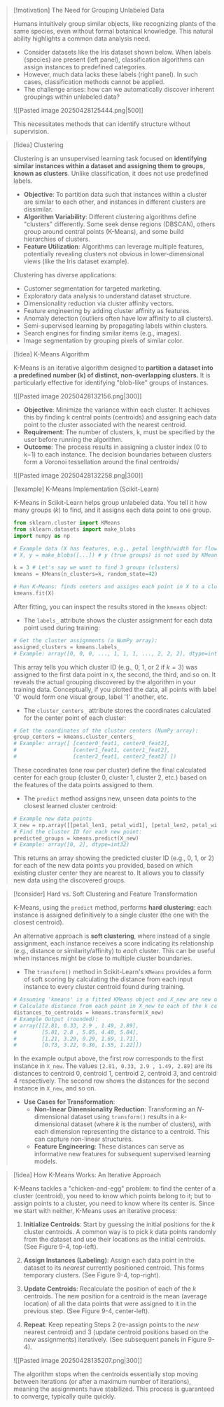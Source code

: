 > [!motivation] The Need for Grouping Unlabeled Data
> 
> Humans intuitively group similar objects, like recognizing plants of the same species, even without formal botanical knowledge. This natural ability highlights a common data analysis need.
> 
> - Consider datasets like the Iris dataset shown below. When labels (species) are present (left panel), classification algorithms can assign instances to predefined categories.
> - However, much data lacks these labels (right panel). In such cases, classification methods cannot be applied.
> - The challenge arises: how can we automatically discover inherent groupings within unlabeled data?
> 
> ![[Pasted image 20250428125444.png|500]]
> 
> This necessitates methods that can identify structure without supervision.

> [!idea] Clustering
> 
> Clustering is an unsupervised learning task focused on **identifying similar instances within a dataset and assigning them to groups, known as clusters**. Unlike classification, it does not use predefined labels.
> 
> - **Objective**: To partition data such that instances within a cluster are similar to each other, and instances in different clusters are dissimilar.
> - **Algorithm Variability**: Different clustering algorithms define "clusters" differently. Some seek dense regions (DBSCAN), others group around central points (K-Means), and some build hierarchies of clusters.
> - **Feature Utilization**: Algorithms can leverage multiple features, potentially revealing clusters not obvious in lower-dimensional views (like the Iris dataset example).
> 
> Clustering has diverse applications:
> 
> - Customer segmentation for targeted marketing.
> - Exploratory data analysis to understand dataset structure.
> - Dimensionality reduction via cluster affinity vectors.
> - Feature engineering by adding cluster affinity as features.
> - Anomaly detection (outliers often have low affinity to all clusters).
> - Semi-supervised learning by propagating labels within clusters.
> - Search engines for finding similar items (e.g., images).
> - Image segmentation by grouping pixels of similar color.

> [!idea] K-Means Algorithm
> 
> K-Means is an iterative algorithm designed to **partition a dataset into a predefined number (k) of distinct, non-overlapping clusters.** It is particularly effective for identifying "blob-like" groups of instances.
> 
> ![[Pasted image 20250428132156.png|300]]
> 
> - **Objective**: Minimize the variance within each cluster. It achieves this by finding k central points (centroids) and assigning each data point to the cluster associated with the nearest centroid.
> - **Requirement**: The number of clusters, k, must be specified by the user before running the algorithm.
> - **Outcome**: The process results in assigning a cluster index (0 to k−1) to each instance. The decision boundaries between clusters form a Voronoi tessellation around the final centroids/
> 
> 
> 
> ![[Pasted image 20250428132258.png|300]]

> [!example] K-Means Implementation (Scikit-Learn)
>
> K-Means in Scikit-Learn helps group unlabeled data. You tell it how many groups ($k$) to find, and it assigns each data point to one group.
>
> ```python
> from sklearn.cluster import KMeans
> from sklearn.datasets import make_blobs
> import numpy as np
>
> # Example data (X has features, e.g., petal length/width for flowers)
> # X, y = make_blobs([...]) # y (true groups) is not used by KMeans
>
> k = 3 # Let's say we want to find 3 groups (clusters)
> kmeans = KMeans(n_clusters=k, random_state=42)
>
> # Run K-Means: finds centers and assigns each point in X to a cluster
> kmeans.fit(X)
> ```
>
> After fitting, you can inspect the results stored in the `kmeans` object:
>
> * The `labels_` attribute shows the cluster assignment for each data point used during training:
> ```python
> # Get the cluster assignments (a NumPy array):
> assigned_clusters = kmeans.labels_
> # Example: array([0, 0, 0, ..., 1, 1, 1, ..., 2, 2, 2], dtype=int32)
> ```
> This array tells you which cluster ID (e.g., 0, 1, or 2 if $k=3$) was assigned to the first data point in `X`, the second, the third, and so on. It reveals the actual grouping discovered by the algorithm in your training data. Conceptually, if you plotted the data, all points with label '0' would form one visual group, label '1' another, etc.
>
> * The `cluster_centers_` attribute stores the coordinates calculated for the center point of each cluster:
> ```python
> # Get the coordinates of the cluster centers (NumPy array):
> group_centers = kmeans.cluster_centers_
> # Example: array([ [center0_feat1, center0_feat2],
> #                  [center1_feat1, center1_feat2],
> #                  [center2_feat1, center2_feat2] ])
> ```
> These coordinates (one row per cluster) define the final calculated center for each group (cluster 0, cluster 1, cluster 2, etc.) based on the features of the data points assigned to them.
>
> * The `predict` method assigns new, unseen data points to the closest learned cluster centroid:
> ```python
> # Example new data points
> X_new = np.array([[petal_len1, petal_wid1], [petal_len2, petal_wid2]])
> # Find the cluster ID for each new point:
> predicted_groups = kmeans.predict(X_new)
> # Example: array([0, 2], dtype=int32)
> ```
> This returns an array showing the predicted cluster ID (e.g., 0, 1, or 2) for each of the new data points you provided, based on which existing cluster center they are nearest to. It allows you to classify new data using the discovered groups.

> [!consider] Hard vs. Soft Clustering and Feature Transformation
>
> K-Means, using the `predict` method, performs **hard clustering**: each instance is assigned definitively to a single cluster (the one with the closest centroid).
>
> An alternative approach is **soft clustering**, where instead of a single assignment, each instance receives a score indicating its relationship (e.g., distance or similarity/affinity) to *each* cluster. This can be useful when instances might be close to multiple cluster boundaries.
>
> * The `transform()` method in Scikit-Learn's `KMeans` provides a form of soft scoring by calculating the distance from each input instance to every cluster centroid found during training.
>
> ```python
> # Assuming 'kmeans' is a fitted KMeans object and X_new are new data points
> # Calculate distance from each point in X_new to each of the k centroids:
> distances_to_centroids = kmeans.transform(X_new)
> # Example Output (rounded):
> # array([[2.81, 0.33, 2.9 , 1.49, 2.89],
> #        [5.81, 2.8 , 5.85, 4.48, 5.84],
> #        [1.21, 3.29, 0.29, 1.69, 1.71],
> #        [0.73, 3.22, 0.36, 1.55, 1.22]])
> ```
> In the example output above, the first row corresponds to the first instance in `X_new`. The values `[2.81, 0.33, 2.9 , 1.49, 2.89]` are its distances to centroid 0, centroid 1, centroid 2, centroid 3, and centroid 4 respectively. The second row shows the distances for the second instance in `X_new`, and so on.
>
> * **Use Cases for Transformation**:
>     * **Non-linear Dimensionality Reduction**: Transforming an $N$-dimensional dataset using `transform()` results in a $k$-dimensional dataset (where $k$ is the number of clusters), with each dimension representing the distance to a centroid. This can capture non-linear structures.
>     * **Feature Engineering**: These distances can serve as informative new features for subsequent supervised learning models.

> [!idea] How K-Means Works: An Iterative Approach
>
> K-Means tackles a "chicken-and-egg" problem: to find the center of a cluster (centroid), you need to know which points belong to it; but to assign points to a cluster, you need to know where its center is. Since we start with neither, K-Means uses an iterative process:
>
> 1.  **Initialize Centroids**: Start by guessing the initial positions for the $k$ cluster centroids. A common way is to pick $k$ data points randomly from the dataset and use their locations as the initial centroids. (See Figure 9-4, top-left).
>
> 2.  **Assign Instances (Labeling)**: Assign each data point in the dataset to its *nearest* currently positioned centroid. This forms temporary clusters. (See Figure 9-4, top-right).
>
> 3.  **Update Centroids**: Recalculate the position of each of the $k$ centroids. The new position for a centroid is the mean (average location) of all the data points that were assigned to it in the previous step. (See Figure 9-4, center-left).
>
> 4.  **Repeat**: Keep repeating Steps 2 (re-assign points to the *new* nearest centroid) and 3 (update centroid positions based on the *new* assignments) iteratively. (See subsequent panels in Figure 9-4).
>
> ![[Pasted image 20250428135207.png|300]]
>
> The algorithm stops when the centroids essentially stop moving between iterations (or after a maximum number of iterations), meaning the assignments have stabilized. This process is guaranteed to converge, typically quite quickly.